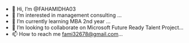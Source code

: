 - 👋 Hi, I’m @FAHAMIDHA03
- 👀 I’m interested in management consulting ...
- 🌱 I’m currently learning MBA 2nd year ...
- 💞️ I’m looking to collaborate on Microsoft Future Ready Talent Project...
- 📫 How to reach me fami32678@gmail.com...

<!---
FAHAMIDHA03/FAHAMIDHA03 is a ✨ special ✨ repository because its `README.md` (this file) appears on your GitHub profile.
You can click the Preview link to take a look at your changes.
--->
